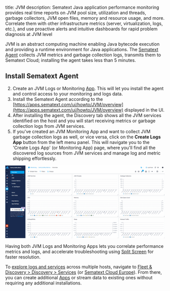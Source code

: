 title: JVM
description: Sematext Java application performance monitoring provides real time reports on JVM pool size, utilization and threads, garbage collectors, JVM open files, memory and resource usage, and more. Correlate them with other infrastructure metrics (server, virtualization, logs, etc.), and use proactive alerts and intuitive dashboards for rapid problem diagnosis at JVM level

JVM is an abstract computing machine enabling Java bytecode execution and providing a runtime environment for Java applications. The [Sematext Agent](https://sematext.com/docs/agents/sematext-agent/) collects JVM metrics and garbage collection logs, transmits them to Sematext Cloud; installing the agent takes less than 5 minutes.

## Install Sematext Agent

2. Create an JVM Logs or Monitoring [App](https://sematext.com/docs/guide/app-guide/). This will let you install the agent and control access to your monitoring and logs data.
3. Install the Sematext Agent according to the [https://apps.sematext.com/ui/howto/JVM/overview](https://apps.sematext.com/ui/howto/JVM/overview) displayed in the UI.
4. After installing the agent, the Discovery tab shows all the JVM services identified on the host and you will start receiving metrics or garbage collection logs from JVM services.
5. If you've created an JVM Monitoring App and want to collect JVM garbage collection logs as well, or vice versa, click on the **Create Logs App** button from the left menu panel. This will navigate you to the 'Create Logs App' (or Monitoring App) page, where you'll find all the discovered log sources from JVM services and manage log and metric shipping effortlessly.

![JVM Counterpart](../images/integrations/jvm-counterpart.gif)

Having both JVM Logs and Monitoring Apps lets you correlate performance metrics and logs, and accelerate troubleshooting using [Split Screen](https://sematext.com/docs/guide/split-screen/) for faster resolution. 

To [explore logs and services](https://sematext.com/docs/monitoring/autodiscovery/) across multiple hosts, navigate to [Fleet & Discovery > Discovery > Services](https://apps.sematext.com/ui/fleet-and-discovery/discovery/services) (or  [Sematext Cloud Europe](https://apps.eu.sematext.com/ui/fleet-and-discovery/discovery/services)). From there, you can create additional [Apps](https://sematext.com/docs/guide/app-guide/) or stream data to existing ones without requiring any additional installations. 
